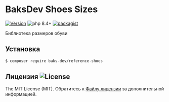 # BaksDev Shoes Sizes

[![Version](https://img.shields.io/badge/version-7.2.9-blue)](https://github.com/baks-dev/reference-shoes/releases)
![php 8.4+](https://img.shields.io/badge/php-min%208.4-red.svg)
[![packagist](https://img.shields.io/badge/packagist-green)](https://packagist.org/packages/baks-dev/reference-shoes)

Библиотека размеров обуви

## Установка

``` bash
$ composer require baks-dev/reference-shoes
```

## Лицензия ![License](https://img.shields.io/badge/MIT-green)

The MIT License (MIT). Обратитесь к [Файлу лицензии](LICENSE.md) за дополнительной информацией.

